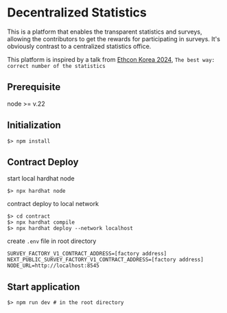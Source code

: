 # Decentralized Statistics

This is a platform that enables the transparent statistics and surveys, allowing the contributors to get the rewards for participating in surveys. It's obviously contrast to a centralized statistics office.

This platform is inspired by a talk from [Ethcon Korea 2024](https://2024.ethcon.kr/), `The best way: correct number of the statistics`

## Prerequisite

node >= v.22

## Initialization

```shell
$> npm install
```

## Contract Deploy

start local hardhat node

```shell
$> npx hardhat node
```

contract deploy to local network

```shell
$> cd contract
$> npx hardhat compile
$> npx hardhat deploy --network localhost
```

create `.env` file in root directory

```
SURVEY_FACTORY_V1_CONTRACT_ADDRESS=[factory address]
NEXT_PUBLIC_SURVEY_FACTORY_V1_CONTRACT_ADDRESS=[factory address]
NODE_URL=http://localhost:8545
```

## Start application

```shell
$> npm run dev # in the root directory
```
